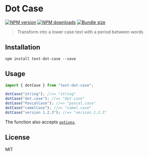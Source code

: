 # Dot Case

[![NPM version][npm-image]][npm-url]
[![NPM downloads][downloads-image]][downloads-url]
[![Bundle size][bundlephobia-image]][bundlephobia-url]

> Transform into a lower case text with a period between words

## Installation

```
npm install text-dot-case --save
```

## Usage

```js
import { dotCase } from "text-dot-case";

dotCase("string"); //=> "string"
dotCase("dot.case"); //=> "dot.case"
dotCase("PascalCase"); //=> "pascal.case"
dotCase("camelCase"); //=> "camel.case"
dotCase("version 1.2.3"); //=> "version.1.2.3"
```

The function also accepts [`options`](https://github.com/idimetrix/text-case#options).

## License

MIT

[npm-image]: https://img.shields.io/npm/v/text-dot-case.svg?style=flat
[npm-url]: https://npmjs.org/package/text-dot-case
[downloads-image]: https://img.shields.io/npm/dm/text-dot-case.svg?style=flat
[downloads-url]: https://npmjs.org/package/text-dot-case
[bundlephobia-image]: https://img.shields.io/bundlephobia/minzip/text-dot-case.svg
[bundlephobia-url]: https://bundlephobia.com/result?p=text-dot-case
